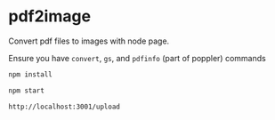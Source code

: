 # pdf2image

Convert pdf files to images with node page.

Ensure you have `convert`, `gs`, and `pdfinfo` (part of poppler) commands

``` bash
npm install
```


``` bash
npm start
```


``` bash
http://localhost:3001/upload
```